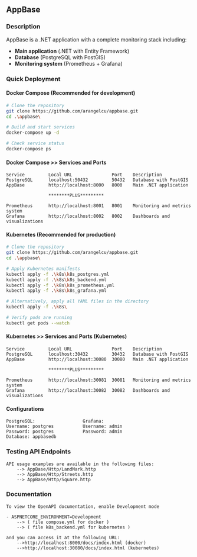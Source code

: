 ## AppBase

### Description

AppBase is a .NET application with a complete monitoring stack including:
- **Main application** (.NET with Entity Framework)
- **Database** (PostgreSQL with PostGIS)
- **Monitoring system** (Prometheus + Grafana)

### Quick Deployment

#### Docker Compose (Recommended for development)

```bash
# Clone the repository
git clone https://github.com/arangelcu/appbase.git
cd .\appbase\

# Build and start services
docker-compose up -d

# Check service status
docker-compose ps
```

#### Docker Compose >> Services and Ports
``` 
Service	        Local URL               Port	Description
PostgreSQL      localhost:50432	        50432	Database with PostGIS
AppBase     	http://localhost:8000	8000	Main .NET application

                ********PLUS*********
                
Prometheus      http://localhost:8001	8001	Monitoring and metrics system
Grafana	        http://localhost:8002	8002	Dashboards and visualizations
```

#### Kubernetes (Recommended for production)
```bash 
# Clone the repository
git clone https://github.com/arangelcu/appbase.git
cd .\appbase\

# Apply Kubernetes manifests
kubectl apply -f .\k8s\k8s_postgres.yml
kubectl apply -f .\k8s\k8s_backend.yml
kubectl apply -f .\k8s\k8s_prometheus.yml
kubectl apply -f .\k8s\k8s_grafana.yml

# Alternatively, apply all YAML files in the directory
kubectl apply -f .\k8s\

# Verify pods are running
kubectl get pods --watch
```
#### Kubernetes >> Services and Ports (Kubernetes)
```
Service	        Local URL               Port	Description
PostgreSQL      localhost:30432	        30432	Database with PostGIS
AppBase     	http://localhost:30080	30080	Main .NET application

                ********PLUS*********
                
Prometheus      http://localhost:30081	30081	Monitoring and metrics system
Grafana	        http://localhost:30082	30082	Dashboards and visualizations
```

#### Configurations
``` 
PostgreSQL:                  Grafana:
Username: postgres           Username: admin
Password: postgres           Password: admin
Database: appbasedb
``` 

### Testing API Endpoints
```
API usage examples are available in the following files:
    --> AppBase/Http/LandMark.http
    --> AppBase/Http/Streets.http
    --> AppBase/Http/Square.http
```

### Documentation
``` 
To view the OpenAPI documentation, enable Development mode 

- ASPNETCORE_ENVIRONMENT=Development 
    --> ( file compose.yml for docker )
    --> ( file k8s_backend.yml for kubernetes )

and you can access it at the following URL:
    -->http://localhost:8000/docs/index.html (docker)
    -->http://localhost:30080/docs/index.html (kubernetes)
``` 
